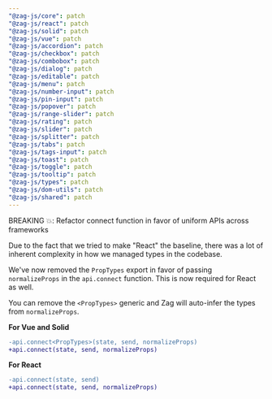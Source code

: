 ```yaml
---
"@zag-js/core": patch
"@zag-js/react": patch
"@zag-js/solid": patch
"@zag-js/vue": patch
"@zag-js/accordion": patch
"@zag-js/checkbox": patch
"@zag-js/combobox": patch
"@zag-js/dialog": patch
"@zag-js/editable": patch
"@zag-js/menu": patch
"@zag-js/number-input": patch
"@zag-js/pin-input": patch
"@zag-js/popover": patch
"@zag-js/range-slider": patch
"@zag-js/rating": patch
"@zag-js/slider": patch
"@zag-js/splitter": patch
"@zag-js/tabs": patch
"@zag-js/tags-input": patch
"@zag-js/toast": patch
"@zag-js/toggle": patch
"@zag-js/tooltip": patch
"@zag-js/types": patch
"@zag-js/dom-utils": patch
"@zag-js/shared": patch
---
```


BREAKING 💥: Refactor connect function in favor of uniform APIs across frameworks

Due to the fact that we tried to make "React" the baseline, there was a lot of inherent complexity in how we managed
types in the codebase.

We've now removed the `PropTypes` export in favor of passing `normalizeProps` in the `api.connect` function. This is now
required for React as well.

You can remove the `<PropTypes>` generic and Zag will auto-infer the types from `normalizeProps`.

**For Vue and Solid**

```diff
-api.connect<PropTypes>(state, send, normalizeProps)
+api.connect(state, send, normalizeProps)
```

**For React**

```diff
-api.connect(state, send)
+api.connect(state, send, normalizeProps)
```

